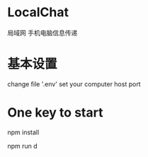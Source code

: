 # LocalChat
局域网 手机电脑信息传递

# 基本设置
change file '.env' set your computer host port

# One key to start
npm install

npm run d